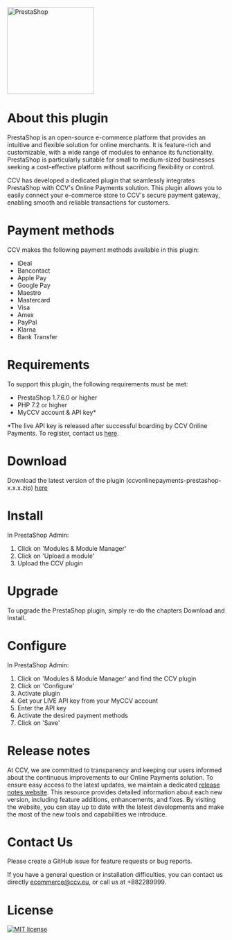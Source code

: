<img src="https://github.com/user-attachments/assets/5d009aa7-b0d7-4fda-a158-64078c1fb355" alt="PrestaShop" width="200"/>

# About this plugin

PrestaShop is an open-source e-commerce platform that provides an intuitive and flexible solution for online merchants. It is feature-rich and customizable, with a wide range of modules to enhance its functionality. PrestaShop is particularly suitable for small to medium-sized businesses seeking a cost-effective platform without sacrificing flexibility or control.

CCV has developed a dedicated plugin that seamlessly integrates PrestaShop with CCV's Online Payments solution. This plugin allows you to easily connect your e-commerce store to CCV's secure payment gateway, enabling smooth and reliable transactions for customers.

# Payment methods
CCV makes the following payment methods available in this plugin: 
- iDeal
- Bancontact
- Apple Pay
- Google Pay
- Maestro
- Mastercard
- Visa
- Amex
- PayPal
- Klarna
- Bank Transfer	

# Requirements
To support this plugin, the following requirements must be met:
-	PrestaShop 1.7.6.0 or higher
-	PHP 7.2 or higher
-	MyCCV account & API key*

*The live API key is released after successful boarding by CCV Online Payments. To register, contact us [here](https://www.ccv.eu/en/solutions/payment-services/ccv-online-payments/partners/online-payments-form/).

# Download
Download the latest version of the plugin (ccvonlinepayments-prestashop-x.x.x.zip) [here](https://github.com/CCV/ccvonlinepayments-prestashop/releases/latest)

# Install
In PrestaShop Admin:
1.	Click on 'Modules & Module Manager'
2.	Click on 'Upload a module'
3.	Upload the CCV plugin

# Upgrade
To upgrade the PrestaShop plugin, simply re-do the chapters Download and Install.

# Configure
In PrestaShop Admin:
1.	Click on 'Modules & Module Manager' and find the CCV plugin
2.	Click on 'Configure'
3.	Activate plugin
4.	Get your LIVE API key from your MyCCV account
5.	Enter the API key
6.	Activate the desired payment methods
7.	Click on 'Save'

# Release notes
At CCV, we are committed to transparency and keeping our users informed about the continuous improvements to our Online Payments solution. To ensure easy access to the latest updates, we maintain a dedicated [release notes website](https://onlinepayments.ccvlab.eu/). This resource provides detailed information about each new version, including feature additions, enhancements, and fixes. By visiting the website, you can stay up to date with the latest developments and make the most of the new tools and capabilities we introduce.

# Contact Us
Please create a GitHub issue for feature requests or bug reports.

If you have a general question or installation difficulties, you can contact us directly ecommerce@ccv.eu, or call us at +882289999.

# License

[![MIT license](https://img.shields.io/github/license/CCV/ccvonlinepayments-prestashop)](https://github.com/CCV/ccvonlinepayments-prestashop/blob/master/LICENSE.txt)

